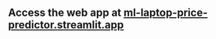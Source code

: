 ## Access the web app at [ml-laptop-price-predictor.streamlit.app](https://ml-laptop-price-predictor.streamlit.app/)
